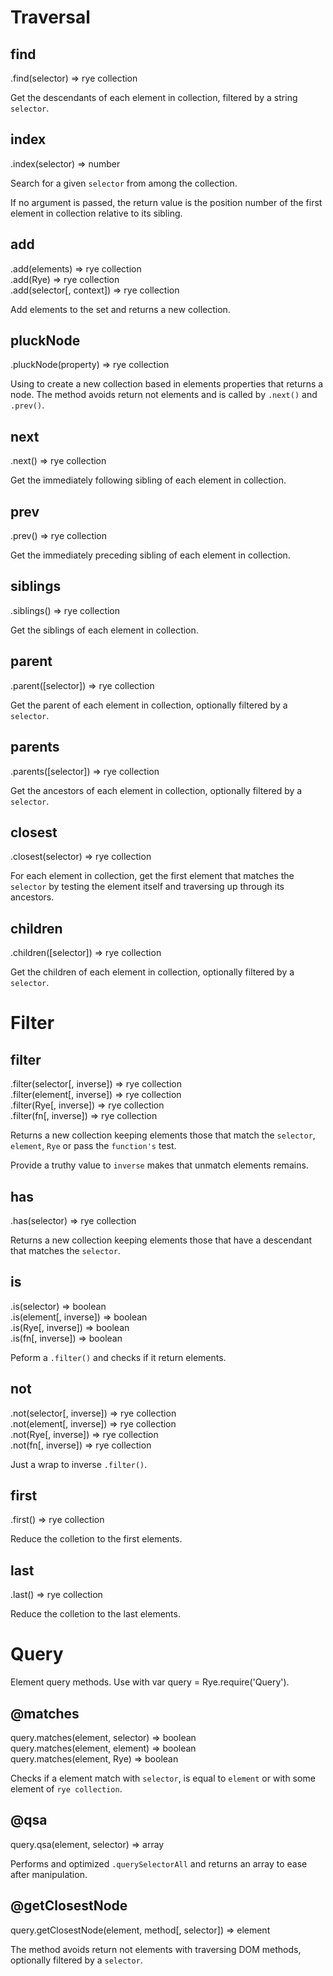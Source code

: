 Traversal
==================

find
------------------
<div class="api">
    .find(selector) <span>⇒ rye collection</span>
</div>

Get the descendants of each element in collection, filtered by a string `selector`.


index
------------------
<div class="api">
    .index(selector) <span>⇒ number</span>
</div>

Search for a given `selector` from among the collection. 

If no argument is passed, the return value is the position number of the first element in collection relative to its sibling.


add
------------------
<div class="api">
    .add(elements) <span>⇒ rye collection</span><br>
    .add(Rye) <span>⇒ rye collection</span><br>
    .add(selector[, context]) <span>⇒ rye collection</span>
</div>

Add elements to the set and returns a new collection. 


pluckNode
------------------
<div class="api">
    .pluckNode(property) <span>⇒ rye collection</span>
</div>

Using to create a new collection based in elements properties that returns a node. The method avoids return not elements and is called by `.next()` and `.prev()`.


next
------------------
<div class="api">
    .next() <span>⇒ rye collection</span>
</div>

Get the immediately following sibling of each element in collection.


prev
------------------
<div class="api">
    .prev() <span>⇒ rye collection</span>
</div>

Get the immediately preceding sibling of each element in collection.


siblings
------------------
<div class="api">
    .siblings() <span>⇒ rye collection</span>
</div>

Get the siblings of each element in collection.


parent
------------------
<div class="api">
    .parent([selector]) <span>⇒ rye collection</span>
</div>

Get the parent of each element in collection, optionally filtered by a `selector`.


parents
------------------
<div class="api">
    .parents([selector]) <span>⇒ rye collection</span>
</div>

Get the ancestors of each element in collection, optionally filtered by a `selector`.


closest
------------------
<div class="api">
    .closest(selector) <span>⇒ rye collection</span>
</div>

For each element in collection, get the first element that matches the `selector` by testing the element itself and traversing up through its ancestors.


children
------------------
<div class="api">
    .children([selector]) <span>⇒ rye collection</span>
</div>

Get the children of each element in collection, optionally filtered by a `selector`.



Filter
==================

filter
------------------
<div class="api">
    .filter(selector[, inverse]) <span>⇒ rye collection</span><br>
    .filter(element[, inverse]) <span>⇒ rye collection</span><br>
    .filter(Rye[, inverse]) <span>⇒ rye collection</span><br>
    .filter(fn[, inverse]) <span>⇒ rye collection</span>
</div>

Returns a new collection keeping elements those that match the `selector`, `element`, `Rye` or pass the `function's` test.

Provide a truthy value to `inverse` makes that unmatch elements remains.


has
------------------
<div class="api">
    .has(selector) <span>⇒ rye collection</span>
</div>

Returns a new collection keeping elements those that have a descendant that matches the `selector`.


is
------------------
<div class="api">
    .is(selector) <span>⇒ boolean</span><br>
    .is(element[, inverse]) <span>⇒ boolean</span><br>
    .is(Rye[, inverse]) <span>⇒ boolean</span><br>
    .is(fn[, inverse]) <span>⇒ boolean</span>
</div>

Peform a `.filter()` and checks if it return elements.


not
------------------
<div class="api">
    .not(selector[, inverse]) <span>⇒ rye collection</span><br>
    .not(element[, inverse]) <span>⇒ rye collection</span><br>
    .not(Rye[, inverse]) <span>⇒ rye collection</span><br>
    .not(fn[, inverse]) <span>⇒ rye collection</span>
</div>

Just a wrap to inverse `.filter()`.


first
------------------
<div class="api">
    .first() <span>⇒ rye collection</span>
</div>

Reduce the colletion to the first elements.


last
------------------
<div class="api">
    .last() <span>⇒ rye collection</span>
</div>

Reduce the colletion to the last elements.



Query
==================

Element query methods. Use with var query = Rye.require('Query').

@matches
------------------
<div class="api">
    query.matches(element, selector) <span>⇒ boolean</span><br>
    query.matches(element, element) <span>⇒ boolean</span><br>
    query.matches(element, Rye) <span>⇒ boolean</span>
</div>

Checks if a element match with `selector`, is equal to `element` or with some element of `rye collection`.


@qsa
------------------
<div class="api">
    query.qsa(element, selector) <span>⇒ array</span>
</div>

Performs and optimized `.querySelectorAll` and returns an array to ease after manipulation.


@getClosestNode
------------------
<div class="api">
    query.getClosestNode(element, method[, selector]) <span>⇒ element</span>
</div>

The method avoids return not elements with traversing DOM methods, optionally filtered by a `selector`.

